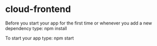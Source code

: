 # cloud-frontend

Before you start your app for the first time or whenever you add a new dependency type:
npm install

To start your app type:
npm start
